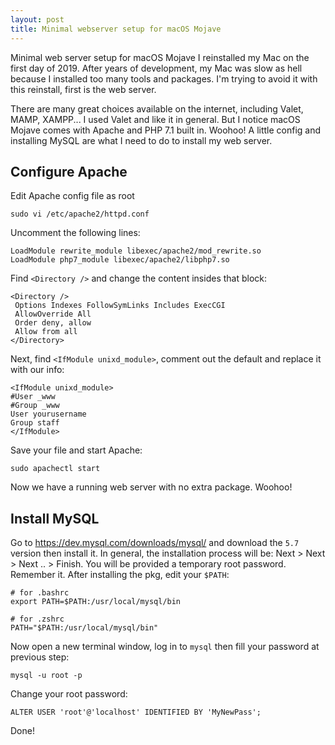 ```yaml
---
layout: post
title: Minimal webserver setup for macOS Mojave
---
```

Minimal web server setup for macOS Mojave
I reinstalled my Mac on the first day of 2019. After years of development, my Mac was slow as hell because I installed too many tools and packages. I'm trying to avoid it with this reinstall, first is the web server.

There are many great choices available on the internet, including Valet, MAMP, XAMPP... I used Valet and like it in general. But I notice macOS Mojave comes with Apache and PHP 7.1 built in. Woohoo! A little config and installing MySQL are what I need to do to install my web server.

## Configure Apache
Edit Apache config file as root
```
sudo vi /etc/apache2/httpd.conf
```
Uncomment the following lines:
```
LoadModule rewrite_module libexec/apache2/mod_rewrite.so
LoadModule php7_module libexec/apache2/libphp7.so
```
Find `<Directory />` and change the content insides that block:
```
<Directory />
 Options Indexes FollowSymLinks Includes ExecCGI
 AllowOverride All
 Order deny, allow
 Allow from all
</Directory>
```
Next, find `<IfModule unixd_module>`, comment out the default and replace it with our info:
```
<IfModule unixd_module>
#User _www
#Group _www
User yourusername
Group staff
</IfModule>
```
Save your file and start Apache:
```
sudo apachectl start
```
Now we have a running web server with no extra package. Woohoo!

## Install MySQL
Go to https://dev.mysql.com/downloads/mysql/ and download the `5.7` version then install it.
In general, the installation process will be: Next > Next > Next .. > Finish.
You will be provided a temporary root password. Remember it.
After installing the pkg, edit your `$PATH`:
```
# for .bashrc
export PATH=$PATH:/usr/local/mysql/bin

# for .zshrc
PATH="$PATH:/usr/local/mysql/bin"
```
Now open a new terminal window, log in to `mysql` then fill your password at previous step:
```
mysql -u root -p
```
Change your root password:
```
ALTER USER 'root'@'localhost' IDENTIFIED BY 'MyNewPass';
```
Done!
